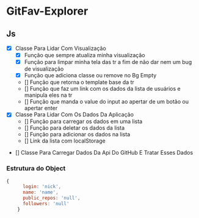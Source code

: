 # GitFav-Explorer

## Js

- [x] Classe Para Lidar Com Visualização
  - [x] Função que sempre atualiza minha visualização
  - [x] Função para limpar minha tela das tr a fim de não dar nem um bug de visualização
  - [x] Função que adiciona classe ou remove no Bg Empty
  - [] Função que retorna o template base da tr
  - [] Função que faz um link com os dados da lista de usuários e manipula eles na tr
  - [] Função que manda o value do input ao apertar de um botão ou apertar enter
- [x] Classe Para Lidar Com Os Dados Da Aplicação
  - [] Função para carregar os dados em uma lista
  - [] Função para deletar os dados da lista
  - [] Função para adicionar os dados na lista
  - [] Link da lista com localStorage
- [] Classe Para Carregar Dados Da Api Do GitHub E Tratar Esses Dados

### Estrutura do Object
  
  ```JavaScript
  {
        login: 'nick',
        name: 'name',
        public_repos: 'null',
        followers: 'null'
      }
  ```

